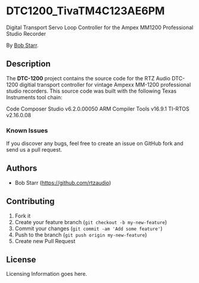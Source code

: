# DTC1200_TivaTM4C123AE6PM
Digital Transport Servo Loop Controller for the Ampex MM1200 Professional Studio Recorder

By [Bob Starr](http://www.rtzaudio.com).

## Description
The **DTC-1200** project contains the source code for the RTZ Audio DTC-1200 
digitial transport controller for vintage Ampexx MM-1200 professional studio
recorders. This source code was built with the following Texas Instruments
tool chain:

Code Composer Studio v6.2.0.00050 
ARM Compiler Tools v16.9.1 
TI-RTOS v2.16.0.08 


### Known Issues

If you discover any bugs, feel free to create an issue on GitHub fork and
send us a pull request.


## Authors

* Bob Starr (https://github.com/rtzaudio)


## Contributing

1. Fork it
2. Create your feature branch (`git checkout -b my-new-feature`)
3. Commit your changes (`git commit -am 'Add some feature'`)
4. Push to the branch (`git push origin my-new-feature`)
5. Create new Pull Request


## License

Licensing Information goes here.
 